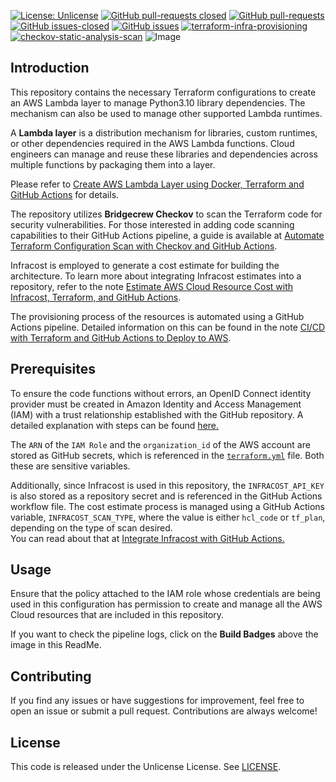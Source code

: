 [![License: Unlicense](https://img.shields.io/badge/license-Unlicense-white.svg)](https://choosealicense.com/licenses/unlicense/) [![GitHub pull-requests closed](https://img.shields.io/github/issues-pr-closed/kunduso/aws-lambda-layer-terraform)](https://GitHub.com/kunduso/aws-lambda-layer-terraform/pull/) [![GitHub pull-requests](https://img.shields.io/github/issues-pr/kunduso/aws-lambda-layer-terraform)](https://GitHub.com/kunduso/aws-lambda-layer-terraform/pull/) 
[![GitHub issues-closed](https://img.shields.io/github/issues-closed/kunduso/aws-lambda-layer-terraform)](https://github.com/kunduso/aws-lambda-layer-terraform/issues?q=is%3Aissue+is%3Aclosed) [![GitHub issues](https://img.shields.io/github/issues/kunduso/aws-lambda-layer-terraform)](https://GitHub.com/kunduso/aws-lambda-layer-terraform/issues/)
[![terraform-infra-provisioning](https://github.com/kunduso/aws-lambda-layer-terraform/actions/workflows/terraform.yml/badge.svg?branch=main)](https://github.com/kunduso/aws-lambda-layer-terraform/actions/workflows/terraform.yml) [![checkov-static-analysis-scan](https://github.com/kunduso/aws-lambda-layer-terraform/actions/workflows/code-scan.yml/badge.svg?branch=main)](https://github.com/kunduso/aws-lambda-layer-terraform/actions/workflows/code-scan.yml)
![Image](https://skdevops.files.wordpress.com/2024/09/102-image-0.png)

## Introduction
This repository contains the necessary Terraform configurations to create an AWS Lambda layer to manage Python3.10 library dependencies. The mechanism can also be used to manage other supported Lambda runtimes.

A **Lambda layer** is a distribution mechanism for libraries, custom runtimes, or other dependencies required in the AWS Lambda functions. Cloud engineers can manage and reuse these libraries and dependencies across multiple functions by packaging them into a layer. 

Please refer to [Create AWS Lambda Layer using Docker, Terraform and GitHub Actions](https://skundunotes.com/2024/09/29/create-aws-lambda-layer-using-docker-terraform-and-github-actions/) for details.

The repository utilizes **Bridgecrew Checkov** to scan the Terraform code for security vulnerabilities. For those interested in adding code scanning capabilities to their GitHub Actions pipeline, a guide is available at [Automate Terraform Configuration Scan with Checkov and GitHub Actions](https://skundunotes.com/2023/04/12/automate-terraform-configuration-scan-with-checkov-and-github-actions/).

Infracost is employed to generate a cost estimate for building the architecture. To learn more about integrating Infracost estimates into a repository, refer to the note [Estimate AWS Cloud Resource Cost with Infracost, Terraform, and GitHub Actions](https://skundunotes.com/2023/07/17/estimate-aws-cloud-resource-cost-with-infracost-terraform-and-github-actions/).

The provisioning process of the resources is automated using a GitHub Actions pipeline. Detailed information on this can be found in the note [CI/CD with Terraform and GitHub Actions to Deploy to AWS](https://skundunotes.com/2023/03/07/ci-cd-with-terraform-and-github-actions-to-deploy-to-aws/).

## Prerequisites
To ensure the code functions without errors, an OpenID Connect identity provider must be created in Amazon Identity and Access Management (IAM) with a trust relationship established with the GitHub repository. A detailed explanation with steps can be found [here.](https://skundunotes.com/2023/02/28/securely-integrate-aws-credentials-with-github-actions-using-openid-connect/)

The `ARN` of the `IAM Role` and the `organization_id` of the AWS account are stored as GitHub secrets, which is referenced in the [`terraform.yml`](.github/workflows/terraform.yml) file. Both these are sensitive variables.

Additionally, since Infracost is used in this repository, the `INFRACOST_API_KEY` is also stored as a repository secret and is referenced in the GitHub Actions workflow file. The cost estimate process is managed using a GitHub Actions variable, `INFRACOST_SCAN_TYPE`, where the value is either `hcl_code` or `tf_plan`, depending on the type of scan desired.
<br />You can read about that at  [Integrate Infracost with GitHub Actions.](http://skundunotes.com/2023/07/17/estimate-aws-cloud-resource-cost-with-infracost-terraform-and-github-actions/)
## Usage
Ensure that the policy attached to the IAM role whose credentials are being used in this configuration has permission to create and manage all the AWS Cloud resources that are included in this repository.

If you want to check the pipeline logs, click on the **Build Badges** above the image in this ReadMe.

## Contributing
If you find any issues or have suggestions for improvement, feel free to open an issue or submit a pull request. Contributions are always welcome!

## License
This code is released under the Unlicense License. See [LICENSE](LICENSE).